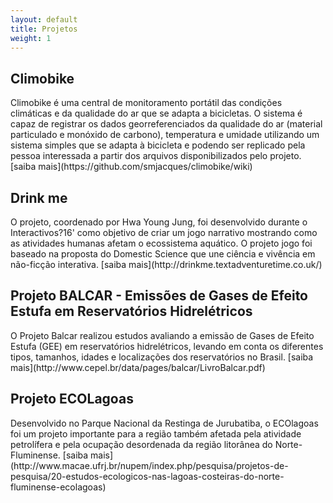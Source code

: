 ```yaml
---
layout: default
title: Projetos
weight: 1
---
```


<h2>Climobike</h2>
Climobike é uma central de monitoramento portátil das condições climáticas e da qualidade do ar que se adapta a bicicletas. O sistema é capaz de registrar os dados georreferenciados da qualidade do ar (material particulado e monóxido de carbono), temperatura e umidade utilizando um sistema simples que se adapta à bicicleta e podendo ser replicado pela pessoa interessada a partir dos arquivos disponibilizados pelo projeto.
[saiba mais](https://github.com/smjacques/climobike/wiki)

<h2>Drink me</h2>
O projeto, coordenado por Hwa Young Jung, foi desenvolvido durante o Interactivos?16' como objetivo de criar um jogo narrativo mostrando como as atividades humanas afetam o ecossistema aquático. O projeto jogo foi baseado na proposta do Domestic Science que une ciência e vivência em não-ficção interativa.
[saiba mais](http://drinkme.textadventuretime.co.uk/)

<h2>Projeto BALCAR - Emissões de Gases de Efeito Estufa em Reservatórios Hidrelétricos</h2>
O Projeto Balcar realizou estudos avaliando a emissão de Gases de Efeito Estufa (GEE) em reservatórios hidrelétricos, levando em conta os diferentes tipos, tamanhos, idades e localizações dos reservatórios no Brasil.
[saiba mais](http://www.cepel.br/data/pages/balcar/LivroBalcar.pdf)


<h2>Projeto ECOLagoas</h2>
Desenvolvido no Parque Nacional da Restinga de Jurubatiba, o ECOlagoas foi um projeto importante para a região também afetada pela atividade petrolífera e pela ocupação desordenada da região litorânea do Norte-Fluminense.
[saiba mais](http://www.macae.ufrj.br/nupem/index.php/pesquisa/projetos-de-pesquisa/20-estudos-ecologicos-nas-lagoas-costeiras-do-norte-fluminense-ecolagoas)
